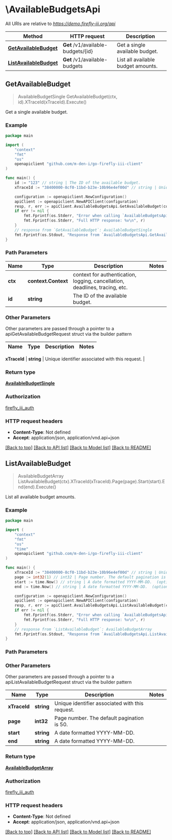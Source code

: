 # \AvailableBudgetsApi

All URIs are relative to *https://demo.firefly-iii.org/api*

Method | HTTP request | Description
------------- | ------------- | -------------
[**GetAvailableBudget**](AvailableBudgetsApi.md#GetAvailableBudget) | **Get** /v1/available-budgets/{id} | Get a single available budget.
[**ListAvailableBudget**](AvailableBudgetsApi.md#ListAvailableBudget) | **Get** /v1/available-budgets | List all available budget amounts.



## GetAvailableBudget

> AvailableBudgetSingle GetAvailableBudget(ctx, id).XTraceId(xTraceId).Execute()

Get a single available budget.



### Example

```go
package main

import (
    "context"
    "fmt"
    "os"
    openapiclient "github.com/m-den-i/go-firefly-iii-client"
)

func main() {
    id := "123" // string | The ID of the available budget.
    xTraceId := "38400000-8cf0-11bd-b23e-10b96e4ef00d" // string | Unique identifier associated with this request. (optional)

    configuration := openapiclient.NewConfiguration()
    apiClient := openapiclient.NewAPIClient(configuration)
    resp, r, err := apiClient.AvailableBudgetsApi.GetAvailableBudget(context.Background(), id).XTraceId(xTraceId).Execute()
    if err != nil {
        fmt.Fprintf(os.Stderr, "Error when calling `AvailableBudgetsApi.GetAvailableBudget``: %v\n", err)
        fmt.Fprintf(os.Stderr, "Full HTTP response: %v\n", r)
    }
    // response from `GetAvailableBudget`: AvailableBudgetSingle
    fmt.Fprintf(os.Stdout, "Response from `AvailableBudgetsApi.GetAvailableBudget`: %v\n", resp)
}
```

### Path Parameters


Name | Type | Description  | Notes
------------- | ------------- | ------------- | -------------
**ctx** | **context.Context** | context for authentication, logging, cancellation, deadlines, tracing, etc.
**id** | **string** | The ID of the available budget. | 

### Other Parameters

Other parameters are passed through a pointer to a apiGetAvailableBudgetRequest struct via the builder pattern


Name | Type | Description  | Notes
------------- | ------------- | ------------- | -------------

 **xTraceId** | **string** | Unique identifier associated with this request. | 

### Return type

[**AvailableBudgetSingle**](AvailableBudgetSingle.md)

### Authorization

[firefly_iii_auth](../README.md#firefly_iii_auth)

### HTTP request headers

- **Content-Type**: Not defined
- **Accept**: application/json, application/vnd.api+json

[[Back to top]](#) [[Back to API list]](../README.md#documentation-for-api-endpoints)
[[Back to Model list]](../README.md#documentation-for-models)
[[Back to README]](../README.md)


## ListAvailableBudget

> AvailableBudgetArray ListAvailableBudget(ctx).XTraceId(xTraceId).Page(page).Start(start).End(end).Execute()

List all available budget amounts.



### Example

```go
package main

import (
    "context"
    "fmt"
    "os"
    "time"
    openapiclient "github.com/m-den-i/go-firefly-iii-client"
)

func main() {
    xTraceId := "38400000-8cf0-11bd-b23e-10b96e4ef00d" // string | Unique identifier associated with this request. (optional)
    page := int32(1) // int32 | Page number. The default pagination is 50. (optional)
    start := time.Now() // string | A date formatted YYYY-MM-DD.  (optional)
    end := time.Now() // string | A date formatted YYYY-MM-DD.  (optional)

    configuration := openapiclient.NewConfiguration()
    apiClient := openapiclient.NewAPIClient(configuration)
    resp, r, err := apiClient.AvailableBudgetsApi.ListAvailableBudget(context.Background()).XTraceId(xTraceId).Page(page).Start(start).End(end).Execute()
    if err != nil {
        fmt.Fprintf(os.Stderr, "Error when calling `AvailableBudgetsApi.ListAvailableBudget``: %v\n", err)
        fmt.Fprintf(os.Stderr, "Full HTTP response: %v\n", r)
    }
    // response from `ListAvailableBudget`: AvailableBudgetArray
    fmt.Fprintf(os.Stdout, "Response from `AvailableBudgetsApi.ListAvailableBudget`: %v\n", resp)
}
```

### Path Parameters



### Other Parameters

Other parameters are passed through a pointer to a apiListAvailableBudgetRequest struct via the builder pattern


Name | Type | Description  | Notes
------------- | ------------- | ------------- | -------------
 **xTraceId** | **string** | Unique identifier associated with this request. | 
 **page** | **int32** | Page number. The default pagination is 50. | 
 **start** | **string** | A date formatted YYYY-MM-DD.  | 
 **end** | **string** | A date formatted YYYY-MM-DD.  | 

### Return type

[**AvailableBudgetArray**](AvailableBudgetArray.md)

### Authorization

[firefly_iii_auth](../README.md#firefly_iii_auth)

### HTTP request headers

- **Content-Type**: Not defined
- **Accept**: application/json, application/vnd.api+json

[[Back to top]](#) [[Back to API list]](../README.md#documentation-for-api-endpoints)
[[Back to Model list]](../README.md#documentation-for-models)
[[Back to README]](../README.md)

